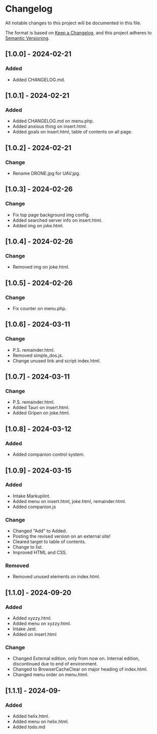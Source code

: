 # Changelog

All notable changes to this project will be documented in this file.

The format is based on [Keep a Changelog](https://keepachangelog.com/en/1.1.0/),
and this project adheres to [Semantic Versioning](https://semver.org/spec/v2.0.0.html).

## [1.0.0] - 2024-02-21

### Added

- Added CHANGELOG.md.

## [1.0.1] - 2024-02-21

### Added

- Added CHANGELOG.md on menu.php.
- Added anxious thing on insert.html.
- Added goals on insert.html, table of contents on all page.

## [1.0.2] - 2024-02-21

### Change

- Rename DRONE.jpg for UAV.jpg.

## [1.0.3] - 2024-02-26

### Change

- Fix top page background img config.
- Added searched server info on insert.html.
- Added img on joke.html.

## [1.0.4] - 2024-02-26

### Change

- Removed img on joke.html.

## [1.0.5] - 2024-02-26

### Change

- Fix counter on menu.php.

## [1.0.6] - 2024-03-11

### Change

- P.S. remainder.html.
- Removed simple_dos.js.
- Change unused link and script index.html.

## [1.0.7] - 2024-03-11

### Change

- P.S. remainder.html.
- Added Tauri on insert.html.
- Added Gripen on joke.html.

## [1.0.8] - 2024-03-12

### Added

- Added companion control system.

## [1.0.9] - 2024-03-15

### Added

- Intake Markuplint.
- Added menu on insert.html, joke.html, remainder.html.
- Added companion.js

### Change

- Changed "Add" to Added.
- Posting the revised version on an external site!
- Cleared target to table of contents.
- Change to list.
- Improved HTML and CSS.

### Removed

- Removed unused elements on index.html.

## [1.1.0] - 2024-09-20

### Added

- Added xyzzy.html.
- Added menu on xyzzy.html.
- Intake Jest.
- Added on insert.html

### Change

- Changed External edition, only from now on. Internal edition, discontinued due to end of environment.
- Changed to BrowserCacheClear on major heading of index.html.
- Changed menu order on menu.html.

## [1.1.1] - 2024-09-

### Added

- Added helix.html.
- Added menu on helix.html.
- Added todo.md